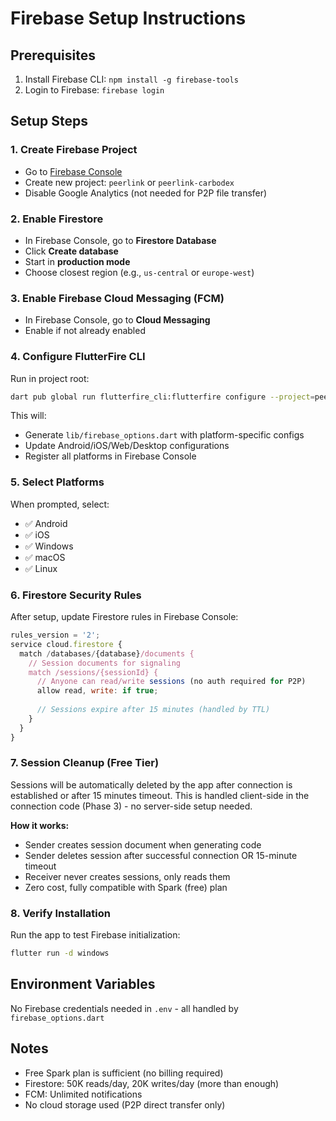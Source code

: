 # Firebase Setup Instructions

## Prerequisites
1. Install Firebase CLI: `npm install -g firebase-tools`
2. Login to Firebase: `firebase login`

## Setup Steps

### 1. Create Firebase Project
- Go to [Firebase Console](https://console.firebase.google.com/)
- Create new project: `peerlink` or `peerlink-carbodex`
- Disable Google Analytics (not needed for P2P file transfer)

### 2. Enable Firestore
- In Firebase Console, go to **Firestore Database**
- Click **Create database**
- Start in **production mode**
- Choose closest region (e.g., `us-central` or `europe-west`)

### 3. Enable Firebase Cloud Messaging (FCM)
- In Firebase Console, go to **Cloud Messaging**
- Enable if not already enabled

### 4. Configure FlutterFire CLI
Run in project root:
```bash
dart pub global run flutterfire_cli:flutterfire configure --project=peerlink
```

This will:
- Generate `lib/firebase_options.dart` with platform-specific configs
- Update Android/iOS/Web/Desktop configurations
- Register all platforms in Firebase Console

### 5. Select Platforms
When prompted, select:
- ✅ Android
- ✅ iOS
- ✅ Windows
- ✅ macOS
- ✅ Linux

### 6. Firestore Security Rules
After setup, update Firestore rules in Firebase Console:

```javascript
rules_version = '2';
service cloud.firestore {
  match /databases/{database}/documents {
    // Session documents for signaling
    match /sessions/{sessionId} {
      // Anyone can read/write sessions (no auth required for P2P)
      allow read, write: if true;
      
      // Sessions expire after 15 minutes (handled by TTL)
    }
  }
}
```

### 7. Session Cleanup (Free Tier)

Sessions will be automatically deleted by the app after connection is established or after 15 minutes timeout. This is handled client-side in the connection code (Phase 3) - no server-side setup needed.

**How it works:**
- Sender creates session document when generating code
- Sender deletes session after successful connection OR 15-minute timeout
- Receiver never creates sessions, only reads them
- Zero cost, fully compatible with Spark (free) plan

### 8. Verify Installation
Run the app to test Firebase initialization:
```bash
flutter run -d windows
```

## Environment Variables
No Firebase credentials needed in `.env` - all handled by `firebase_options.dart`

## Notes
- Free Spark plan is sufficient (no billing required)
- Firestore: 50K reads/day, 20K writes/day (more than enough)
- FCM: Unlimited notifications
- No cloud storage used (P2P direct transfer only)
